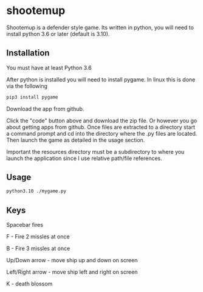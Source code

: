 # shootemup

Shootemup is a defender style game.  Its written in python, you will need to install python 3.6 or later (default is 3.10). 

## Installation

You must have at least Python 3.6

After python is installed you will need to install pygame.  In linux this is done via the following

```bash
pip3 install pygame
```

Download the app from github.

Click the "code" button above and download the zip file.  Or however you go about getting apps from github.  Once files are extracted to a directory start a command prompt and cd into the directory where the .py files are located.  Then launch the game as detailed in the usage section.

Important the resources directory must be a subdirectory to where you launch the application since I use relative path/file references.

## Usage

```bash
python3.10 ./mygame.py
```
## Keys

Spacebar fires

F - Fire 2 missles at once

B - Fire 3 missles at once

Up/Down arrow - move ship up and down on screen

Left/Right arrow - move ship left and right on screen

K - death blossom

